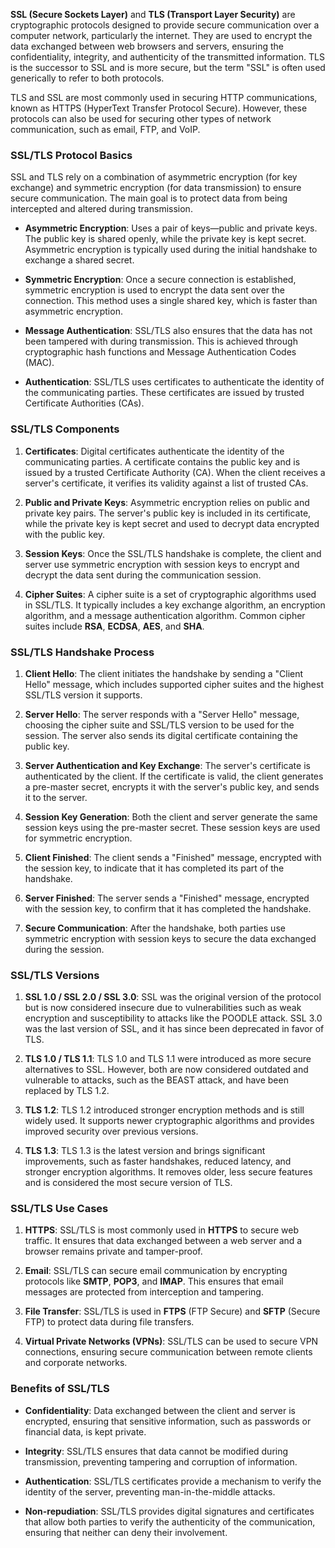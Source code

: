 **SSL (Secure Sockets Layer)** and **TLS (Transport Layer Security)** are cryptographic protocols designed to provide secure communication over a computer network, particularly the internet. They are used to encrypt the data exchanged between web browsers and servers, ensuring the confidentiality, integrity, and authenticity of the transmitted information. TLS is the successor to SSL and is more secure, but the term "SSL" is often used generically to refer to both protocols.

TLS and SSL are most commonly used in securing HTTP communications, known as HTTPS (HyperText Transfer Protocol Secure). However, these protocols can also be used for securing other types of network communication, such as email, FTP, and VoIP.

### **SSL/TLS Protocol Basics**

SSL and TLS rely on a combination of asymmetric encryption (for key exchange) and symmetric encryption (for data transmission) to ensure secure communication. The main goal is to protect data from being intercepted and altered during transmission.

- **Asymmetric Encryption**: Uses a pair of keys—public and private keys. The public key is shared openly, while the private key is kept secret. Asymmetric encryption is typically used during the initial handshake to exchange a shared secret.

- **Symmetric Encryption**: Once a secure connection is established, symmetric encryption is used to encrypt the data sent over the connection. This method uses a single shared key, which is faster than asymmetric encryption.

- **Message Authentication**: SSL/TLS also ensures that the data has not been tampered with during transmission. This is achieved through cryptographic hash functions and Message Authentication Codes (MAC).

- **Authentication**: SSL/TLS uses certificates to authenticate the identity of the communicating parties. These certificates are issued by trusted Certificate Authorities (CAs).

### **SSL/TLS Components**

1. **Certificates**: Digital certificates authenticate the identity of the communicating parties. A certificate contains the public key and is issued by a trusted Certificate Authority (CA). When the client receives a server's certificate, it verifies its validity against a list of trusted CAs.

2. **Public and Private Keys**: Asymmetric encryption relies on public and private key pairs. The server's public key is included in its certificate, while the private key is kept secret and used to decrypt data encrypted with the public key.

3. **Session Keys**: Once the SSL/TLS handshake is complete, the client and server use symmetric encryption with session keys to encrypt and decrypt the data sent during the communication session.

4. **Cipher Suites**: A cipher suite is a set of cryptographic algorithms used in SSL/TLS. It typically includes a key exchange algorithm, an encryption algorithm, and a message authentication algorithm. Common cipher suites include **RSA**, **ECDSA**, **AES**, and **SHA**.

### **SSL/TLS Handshake Process**

1. **Client Hello**: The client initiates the handshake by sending a "Client Hello" message, which includes supported cipher suites and the highest SSL/TLS version it supports.

2. **Server Hello**: The server responds with a "Server Hello" message, choosing the cipher suite and SSL/TLS version to be used for the session. The server also sends its digital certificate containing the public key.

3. **Server Authentication and Key Exchange**: The server's certificate is authenticated by the client. If the certificate is valid, the client generates a pre-master secret, encrypts it with the server's public key, and sends it to the server.

4. **Session Key Generation**: Both the client and server generate the same session keys using the pre-master secret. These session keys are used for symmetric encryption.

5. **Client Finished**: The client sends a "Finished" message, encrypted with the session key, to indicate that it has completed its part of the handshake.

6. **Server Finished**: The server sends a "Finished" message, encrypted with the session key, to confirm that it has completed the handshake.

7. **Secure Communication**: After the handshake, both parties use symmetric encryption with session keys to secure the data exchanged during the session.

### **SSL/TLS Versions**

1. **SSL 1.0 / SSL 2.0 / SSL 3.0**: SSL was the original version of the protocol but is now considered insecure due to vulnerabilities such as weak encryption and susceptibility to attacks like the POODLE attack. SSL 3.0 was the last version of SSL, and it has since been deprecated in favor of TLS.

2. **TLS 1.0 / TLS 1.1**: TLS 1.0 and TLS 1.1 were introduced as more secure alternatives to SSL. However, both are now considered outdated and vulnerable to attacks, such as the BEAST attack, and have been replaced by TLS 1.2.

3. **TLS 1.2**: TLS 1.2 introduced stronger encryption methods and is still widely used. It supports newer cryptographic algorithms and provides improved security over previous versions.

4. **TLS 1.3**: TLS 1.3 is the latest version and brings significant improvements, such as faster handshakes, reduced latency, and stronger encryption algorithms. It removes older, less secure features and is considered the most secure version of TLS.

### **SSL/TLS Use Cases**

1. **HTTPS**: SSL/TLS is most commonly used in **HTTPS** to secure web traffic. It ensures that data exchanged between a web server and a browser remains private and tamper-proof.

2. **Email**: SSL/TLS can secure email communication by encrypting protocols like **SMTP**, **POP3**, and **IMAP**. This ensures that email messages are protected from interception and tampering.

3. **File Transfer**: SSL/TLS is used in **FTPS** (FTP Secure) and **SFTP** (Secure FTP) to protect data during file transfers.

4. **Virtual Private Networks (VPNs)**: SSL/TLS can be used to secure VPN connections, ensuring secure communication between remote clients and corporate networks.

### **Benefits of SSL/TLS**

- **Confidentiality**: Data exchanged between the client and server is encrypted, ensuring that sensitive information, such as passwords or financial data, is kept private.

- **Integrity**: SSL/TLS ensures that data cannot be modified during transmission, preventing tampering and corruption of information.

- **Authentication**: SSL/TLS certificates provide a mechanism to verify the identity of the server, preventing man-in-the-middle attacks.

- **Non-repudiation**: SSL/TLS provides digital signatures and certificates that allow both parties to verify the authenticity of the communication, ensuring that neither can deny their involvement.
